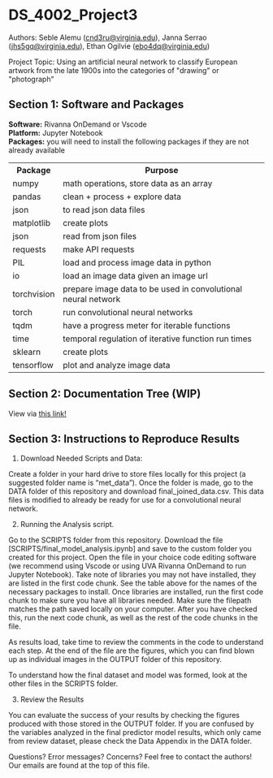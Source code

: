 # DS_4002_Project3

Authors: Seble Alemu (cnd3ru@virginia.edu), Janna Serrao	(jhs5gq@virginia.edu), Ethan Ogilvie (ebo4dq@virginia.edu)

Project Topic: Using an artificial neural network to classify European artwork from the late 1900s into the categories of "drawing" or "photograph"
<h2>Section 1: Software and Packages</h2>
<b>Software:</b> Rivanna OnDemand or Vscode <br>
<b>Platform:</b> Jupyter Notebook<br>
<b>Packages:</b> you will need to install the following packages if they are not already available
 <table>
  <tr>
    <th>Package</th>
    <th>Purpose</th>
  </tr>
  <tr>
    <td>numpy</td>
    <td>math operations, store data as an array</td>
  </tr>
  <tr>
    <td>pandas</td>
    <td>clean + process + explore data</td>
  </tr>
   <tr>
    <td>json</td>
    <td>to read json data files</td>
  </tr>
   <tr>
    <td>matplotlib</td>
    <td>create plots</td>
  </tr>
   <tr>
    <td>json</td>
    <td>read from json files</td>
  </tr>
  <tr>
    <td>requests</td>
    <td>make API requests</td>
  </tr>
  <tr>
    <td>PIL</td>
    <td>load and process image data in python</td>
  </tr>
  <tr>
    <td>io</td>
    <td>load an image data given an image url</td>
  </tr>
  <tr>
    <td>torchvision</td>
    <td>prepare image data to be used in convolutional neural network</td>
  </tr>
  <tr>
    <td>torch</td>
    <td>run convolutional neural networks</td>
  </tr>
  <tr>
    <td>tqdm</td>
    <td>have a progress meter for iterable functions</td>
  </tr>
  <tr>
    <td>time</td>
    <td>temporal regulation of iterative function run times</td>
  </tr>
  <tr>
    <td>sklearn</td>
    <td>create plots</td>
  </tr>
  <tr>
    <td>tensorflow</td>
    <td>plot and analyze image data</td>
  </tr>
</table> 

<h2>Section 2: Documentation Tree (WIP)</h2>

View via <a href = "https://miro.com/app/board/uXjVLk8cn0k=/?share_link_id=967850119871">this link! </a>

<h2>Section 3: Instructions to Reproduce Results</h2>

1. Download Needed Scripts and Data:

Create a folder in your hard drive to store files locally for this project (a suggested folder name is “met_data”). Once the folder is made, go to the DATA folder of this repository and download final_joined_data.csv. This data files is modified to already be ready for use for a convolutional neural network.

  
2. Running the Analysis script.

Go to the SCRIPTS folder from this repository. Download the file [SCRIPTS/final_model_analysis.ipynb] and save to the custom folder you created for this project. Open the file in your choice code editing software (we recommend using Vscode or using UVA Rivanna OnDemand to run Jupyter Notebook). Take note of libraries you may not have installed, they are listed in the first code chunk.  See the table above for the names of the necessary packages to install. Once libraries are installed, run the first code chunk to make sure you have all libraries needed. Make sure the filepath matches the path saved locally on your computer. After you have checked this, run the next code chunk, as well as the rest of the code chunks in the file. 

As results load, take time to review the comments in the code to understand each step. At the end of the file are the figures, which you can find blown up as individual images in the OUTPUT folder of this repository.

To understand how the final dataset and model was formed, look at the other files in the SCRIPTS folder. 

3. Review the Results

You can evaluate the success of your results by checking the figures produced with those stored in the OUTPUT folder. If you are confused by the variables analyzed in the final predictor model results, which only came from review dataset, please check the Data Appendix in the DATA folder.

Questions? Error messages? Concerns? Feel free to contact the authors! Our emails are found at the top of this file.

